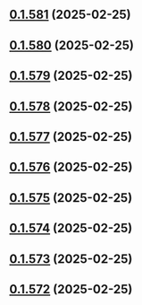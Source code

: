 ## [0.1.581](https://github.com/binary-braids/terraform-oracle/compare/v0.1.580...v0.1.581) (2025-02-25)



## [0.1.580](https://github.com/binary-braids/terraform-oracle/compare/v0.1.579...v0.1.580) (2025-02-25)



## [0.1.579](https://github.com/binary-braids/terraform-oracle/compare/v0.1.578...v0.1.579) (2025-02-25)



## [0.1.578](https://github.com/binary-braids/terraform-oracle/compare/v0.1.577...v0.1.578) (2025-02-25)



## [0.1.577](https://github.com/binary-braids/terraform-oracle/compare/v0.1.576...v0.1.577) (2025-02-25)



## [0.1.576](https://github.com/binary-braids/terraform-oracle/compare/v0.1.575...v0.1.576) (2025-02-25)



## [0.1.575](https://github.com/binary-braids/terraform-oracle/compare/v0.1.574...v0.1.575) (2025-02-25)



## [0.1.574](https://github.com/binary-braids/terraform-oracle/compare/v0.1.573...v0.1.574) (2025-02-25)



## [0.1.573](https://github.com/binary-braids/terraform-oracle/compare/v0.1.572...v0.1.573) (2025-02-25)



## [0.1.572](https://github.com/binary-braids/terraform-oracle/compare/v0.1.571...v0.1.572) (2025-02-25)




